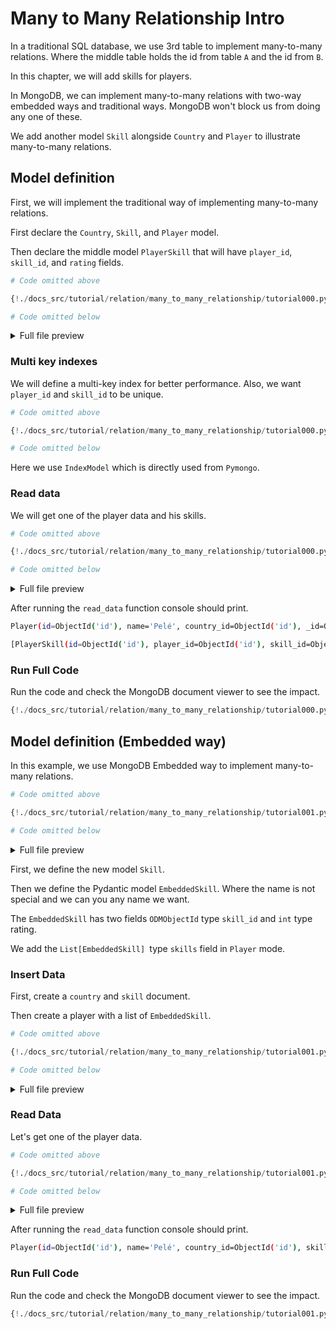# Many to Many Relationship Intro

In a traditional SQL database, we use 3rd table to implement many-to-many relations. Where the middle table holds the id from table `A` and the id from `B`.

In this chapter, we will add skills for players.

In MongoDB, we can implement many-to-many relations with two-way embedded ways and traditional ways. MongoDB won't block us from doing any one of these.

We add another model `Skill` alongside `Country` and `Player` to illustrate many-to-many relations.

## Model definition

First, we will implement the traditional way of implementing many-to-many relations.

First declare the `Country`, `Skill`, and `Player` model.

Then declare the middle model `PlayerSkill` that will have `player_id`, `skill_id`, and `rating` fields.

```Python hl_lines="23"
# Code omitted above

{!./docs_src/tutorial/relation/many_to_many_relationship/tutorial000.py[ln:16-50]!}

# Code omitted below
```

<details>
<summary>Full file preview</summary>
```Python
{!./docs_src/tutorial/relation/many_to_many_relationship/tutorial000.py!}
```
</details>

### Multi key indexes

We will define a multi-key index for better performance. Also, we want `player_id` and `skill_id` to be unique.

```Python hl_lines="13-16"
# Code omitted above

{!./docs_src/tutorial/relation/many_to_many_relationship/tutorial000.py[ln:36-50]!}

# Code omitted below
```

Here we use `IndexModel` which is directly used from `Pymongo`.

### Read data

We will get one of the player data and his skills.

```Python
# Code omitted above

{!./docs_src/tutorial/relation/many_to_many_relationship/tutorial000.py[ln:74-80]!}

# Code omitted below
```

<details>
<summary>Full file preview</summary>
```Python
{!./docs_src/tutorial/relation/many_to_many_relationship/tutorial000.py!}
```
</details>

After running the `read_data` function console should print.

```bash
Player(id=ObjectId('id'), name='Pelé', country_id=ObjectId('id'), _id=ObjectId('id'))

[PlayerSkill(id=ObjectId('id'), player_id=ObjectId('id'), skill_id=ObjectId('id'), rating=49, _id=ObjectId('id')), PlayerSkill(id=ObjectId('id'), player_id=ObjectId('id'), skill_id=ObjectId('id'), rating=49, _id=ObjectId('id'))]
```

### Run Full Code

Run the code and check the MongoDB document viewer to see the impact.

```Python
{!./docs_src/tutorial/relation/many_to_many_relationship/tutorial000.py!}
```


## Model definition (Embedded way)

In this example, we use MongoDB Embedded way to implement many-to-many relations.

```Python hl_lines="7 11 21"
# Code omitted above

{!./docs_src/tutorial/relation/many_to_many_relationship/tutorial001.py[ln:17-40]!}

# Code omitted below
```

<details>
<summary>Full file preview</summary>
```Python
{!./docs_src/tutorial/relation/many_to_many_relationship/tutorial001.py!}
```
</details>

First, we define the new model `Skill`.

Then we define the Pydantic model `EmbeddedSkill`. Where the name is not special and we can you any name we want.

The `EmbeddedSkill` has two fields `ODMObjectId` type `skill_id` and `int` type rating.

We add the `List[EmbeddedSkill] `type `skills` field in `Player` mode.

### Insert Data

First, create a `country` and `skill` document.

Then create a player with a list of `EmbeddedSkill`.

```Python
# Code omitted above

{!./docs_src/tutorial/relation/many_to_many_relationship/tutorial001.py[ln:43-75]!}

# Code omitted below
```

<details>
<summary>Full file preview</summary>
```Python
{!./docs_src/tutorial/relation/many_to_many_relationship/tutorial001.py!}
```
</details>

### Read Data

Let's get one of the player data.

```Python
# Code omitted above

{!./docs_src/tutorial/relation/many_to_many_relationship/tutorial001.py[ln:78-80]!}

# Code omitted below
```

<details>
<summary>Full file preview</summary>
```Python
{!./docs_src/tutorial/relation/many_to_many_relationship/tutorial000.py!}
```
</details>

After running the `read_data` function console should print.

```bash
Player(id=ObjectId('id'), name='Pelé', country_id=ObjectId('id'), skills=[EmbeddedSkill(skill_id=ObjectId('id'), rating=49), EmbeddedSkill(skill_id=ObjectId('id'), rating=49)], _id=ObjectId('id'))

```

### Run Full Code

Run the code and check the MongoDB document viewer to see the impact.

```Python
{!./docs_src/tutorial/relation/many_to_many_relationship/tutorial001.py!}
```
